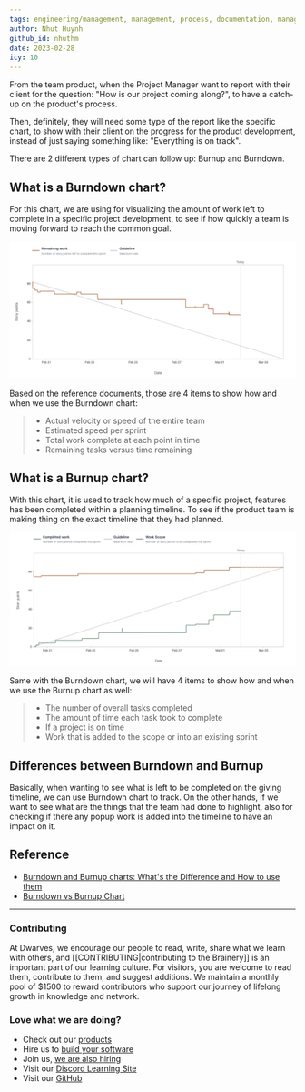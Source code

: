 ```yaml
---
tags: engineering/management, management, process, documentation, management-knowledge, agile, burndown
author: Nhut Huynh
github_id: nhuthm
date: 2023-02-28
icy: 10
---
```


From the team product, when the Project Manager want to report with their client for the question: "How is our project coming along?", to have a catch-up on the product's process.

Then, definitely, they will need some type of the report like the specific chart, to show with their client on the progress for the product development, instead of just saying something like: "Everything is on track".

There are 2 different types of chart can follow up: Burnup and Burndown.

## What is a Burndown chart?
For this chart, we are using for visualizing the amount of work left to complete in a specific project development, to see if how quickly a team is moving forward to reach the common goal.

![](assets/burnup-and-burndown-chart_burndown_chart_example.webp)

Based on the reference documents, those are 4 items to show how and when we use the Burndown chart:

> - Actual velocity or speed of the entire team
> - Estimated speed per sprint
> - Total work complete at each point in time
> - Remaining tasks versus time remaining

## What is a Burnup chart?
With this chart, it is used to track how much of a specific project, features has been completed within a planning timeline. To see if the product team is making thing on the exact timeline that they had planned.

![](assets/burnup-and-burndown-chart_burnup_chart.webp)

Same with the Burndown chart, we will have 4 items to show how and when we use the Burnup chart as well:

> - The number of overall tasks completed
> - The amount of time each task took to complete
> - If a project is on time
> - Work that is added to the scope or into an existing sprint

## Differences between Burndown and Burnup
Basically, when wanting to see what is left to be completed on the giving timeline, we can use Burndown chart to track. On the other hands, if we want to see what are the things that the team had done to highlight, also for checking if there any popup work is added into the timeline to have an impact on it.

## Reference
- [Burndown and Burnup charts: What's the Difference and How to use them](https://rindle.com/blog/burndown-and-burnup-charts-whats-the-difference-and-how-to-use-them)
- [Burndown vs Burnup Chart](https://www.projectmanagement.com/blog/blogPostingView.cfm?blogPostingID=40731&thisPageURL=/blog-post/40731/Burndown-vs-Burnup-Chart#_=_)

---
<!-- cta -->

### Contributing
At Dwarves, we encourage our people to read, write, share what we learn with others, and [[CONTRIBUTING|contributing to the Brainery]] is an important part of our learning culture. For visitors, you are welcome to read them, contribute to them, and suggest additions. We maintain a monthly pool of $1500 to reward contributors who support our journey of lifelong growth in knowledge and network.

### Love what we are doing?
- Check out our [products](https://superbits.co)
- Hire us to [build your software](https://d.foundation)
- Join us, [we are also hiring](https://github.com/dwarvesf/WeAreHiring)
- Visit our [Discord Learning Site](https://discord.gg/dzNBpNTVEZ)
- Visit our [GitHub](https://github.com/dwarvesf)